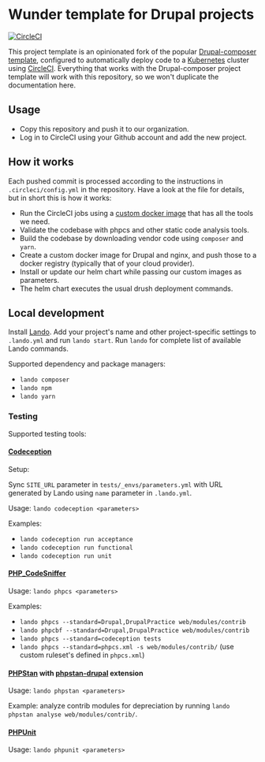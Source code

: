 # Wunder template for Drupal projects

[![CircleCI](https://circleci.com/gh/wunderio/drupal-project/tree/master.svg?style=svg)](https://circleci.com/gh/wunderio/drupal-project/tree/master)

This project template is an opinionated fork of the popular [Drupal-composer template](https://github.com/drupal-composer/drupal-project), configured to automatically deploy code to a [Kubernetes](https://kubernetes.io/) cluster using [CircleCI](https://circleci.com/). Everything that works with the Drupal-composer project template will work with this repository, so we won't duplicate the documentation here.

## Usage

- Copy this repository and push it to our organization.
- Log in to CircleCI using your Github account and add the new project.

## How it works

Each pushed commit is processed according to the instructions in `.circleci/config.yml` in the repository.
Have a look at the file for details, but in short this is how it works:

- Run the CircleCI jobs using a [custom docker image](https://github.com/wunderio/circleci-builder) that has all the tools we need.  
- Validate the codebase with phpcs and other static code analysis tools.
- Build the codebase by downloading vendor code using `composer` and `yarn`.
- Create a custom docker image for Drupal and nginx, and push those to a docker registry (typically that of your cloud provider).
- Install or update our helm chart while passing our custom images as parameters.
- The helm chart executes the usual drush deployment commands.

## Local development

Install [Lando](https://docs.devwithlando.io/). Add your project's name and other project-specific settings to `.lando.yml` and run `lando start`. Run `lando` for complete list of available Lando commands.

Supported dependency and package managers:

- `lando composer`
- `lando npm`
- `lando yarn`

### Testing

Supported testing tools:

#### [Codeception](https://github.com/Codeception/Codeception)

Setup:

Sync `SITE_URL` parameter in `tests/_envs/parameters.yml`
with URL generated by Lando using `name` parameter in `.lando.yml`.

Usage: `lando codeception <parameters>`

Examples:

- `lando codeception run acceptance`
- `lando codeception run functional`
- `lando codeception run unit`

#### [PHP_CodeSniffer](https://github.com/squizlabs/PHP_CodeSniffer)

Usage: `lando phpcs <parameters>`

Examples:

- `lando phpcs --standard=Drupal,DrupalPractice web/modules/contrib`
- `lando phpcbf --standard=Drupal,DrupalPractice web/modules/contrib`
- `lando phpcs --standard=codeception tests`
- `lando phpcs --standard=phpcs.xml -s web/modules/contrib/` (use custom ruleset's defined in `phpcs.xml`)

#### [PHPStan](https://github.com/phpstan/phpstan) with [phpstan-drupal](https://github.com/mglaman/phpstan-drupal) extension

Usage: `lando phpstan <parameters>`

Example: analyze contrib modules for depreciation by running `lando phpstan analyse web/modules/contrib/`.

#### [PHPUnit](https://github.com/sebastianbergmann/phpunit/)

Usage: `lando phpunit <parameters>`
